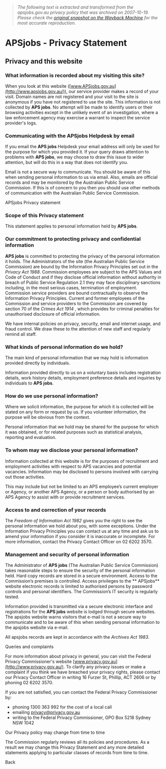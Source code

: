 > *The following text is extracted and transformed from the apsjobs.gov.au privacy policy that was archived on 2007-10-19. Please check the [original snapshot on the Wayback Machine](https://web.archive.org/web/20071019074352id_/http%3A//www.apsjobs.gov.au/PrivacyStatement.aspx%3Fifm%3Dtrue) for the most accurate reproduction.*

# APSjobs - Privacy Statement

##  Privacy and this website

###  What information is recorded about my visiting this site?

When you look at this website ([www.APSjobs.gov.au](http://www.apsjobs.gov.au/)), our service provider makes a record of your visit. Domain names are not registered and your visit to the site is anonymous if you have not registered to use the site. This information is not collected by **APS jobs**. No attempt will be made to identify users or their browsing activities except in the unlikely event of an investigation, where a law enforcement agency may exercise a warrant to inspect the service provider's logs. 

###  Communicating with the APSjobs Helpdesk by email

If you email the **APS jobs** Helpdesk your email address will only be used for the purpose for which you provided it. If your query draws attention to problems with **APS jobs**, we may choose to draw this issue to wider attention, but will do this in a way that does not identify you.

Email is not a secure way to communicate. You should be aware of this when sending personal information to us via email. Also, emails are official records and may be monitored by the Australian Public Service Commission. If this is of concern to you then you should use other methods of communication with the Australian Public Service Commission.

APSjobs Privacy statement

###  Scope of this Privacy statement

This statement applies to personal information held by **APS jobs**.

###  Our commitment to protecting privacy and confidential information

**APS jobs** is committed to protecting the privacy of the personal information it holds. The Administrators of the site (the Australian Public Service Commission) are bound by the Information Privacy Principles set out in the _Privacy Act 1988_. Commission employees are subject to the APS Values and Code of Conduct and if they disclose official information without authority in breach of Public Service Regulation 2.1 they may face disciplinary sanctions including, in the most serious cases, termination of employment. Commission service providers are bound contractually to observe the Information Privacy Principles. Current and former employees of the Commission and service providers to the Commission are covered by section 70 of the _Crimes Act 1914_ , which provides for criminal penalties for unauthorised disclosure of official information.

We have internal policies on privacy, security, email and internet usage, and fraud control. We draw these to the attention of new staff and regularly remind all staff.

###  What kinds of personal information do we hold?

The main kind of personal information that we may hold is information provided directly by individuals.

Information provided directly to us on a voluntary basis includes registration details, work history details, employment preference details and inquiries by individuals to **APS jobs**.

###  How do we use personal information?

Where we solicit information, the purpose for which it is collected will be stated on any form or request by us. If you volunteer information, the purpose will be obvious from the context. 

Personal information that we hold may be shared for the purpose for which it was obtained, or for related purposes such as statistical analysis, reporting and evaluation.

###  To whom may we disclose your personal information?

Information collected at this website is for the purposes of recruitment and employment activities with respect to APS vacancies and potential vacancies. Information may be disclosed to persons involved with carrying out those activities.

This may include but not be limited to an APS employee’s current employer or Agency, or another APS Agency, or a person or body authorised by an APS Agency to assist with or provide recruitment services.

###  Access to and correction of your records

The _Freedom of Information Act 1982_ gives you the right to see the personal information we hold about you, with some exceptions. Under the Information Privacy Principles you can contact us at any time and ask us to amend your information if you consider it is inaccurate or incomplete. For more information, contact the Privacy Contact Officer on 02 6202 3570.

###  Management and security of personal information

The Administrator of **APS jobs** (The Australian Public Service Commission) takes reasonable steps to ensure the security of the personal information held. Hard copy records are stored in a secure environment. Access to the Commission’s premises is controlled. Access privileges to the ** APSjobs** website electronic records is limited to authorised persons by password controls and personal identifiers. The Commission’s IT security is regularly tested.

Information provided is transmitted via a secure electronic interface and registrations for the **APS jobs** website is lodged through secure websites. The apsjobs website warns visitors that e-mail is not a secure way to communicate and to be aware of this when sending personal information to the apsjobs website via e-mail.

All apsjobs records are kept in accordance with the _Archives Act 1983_.

Queries and complaints

For more information about privacy in general, you can visit the Federal Privacy Commissioner's website [www.privacy.gov.au](http://www.privacy.gov.au/). To clarify any privacy issues or make a complaint if you think we have breached your privacy rights, please contact our Privacy Contact Officer in writing 16 Furzer St, Phillip, ACT 2606 or by phoning 02 6202 3570.

If you are not satisfied, you can contact the Federal Privacy Commissioner by:

  * phoning 1300 363 992 for the cost of a local call
  * emailing [privacy@privacy.gov.au](mailto:privacy@privacy.gov.au)
  * writing to the Federal Privacy Commissioner, GPO Box 5218 Sydney NSW 1042



Our Privacy policy may change from time to time

The Commission regularly reviews all its policies and procedures. As a result we may change this Privacy Statement and any more detailed statements applying to particular classes of records from time to time.

Back 

